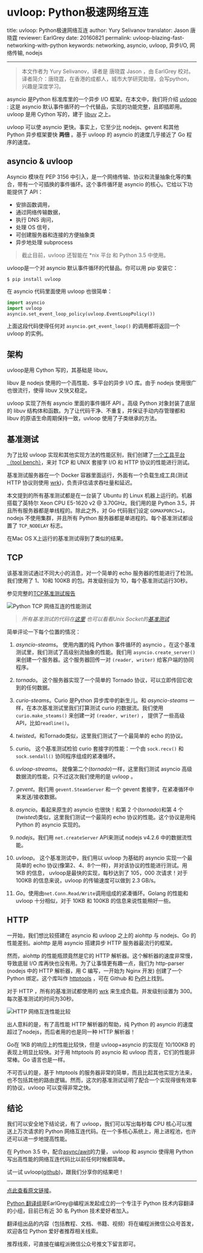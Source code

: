 # uvloop: Python极速网络互连

title: uvloop: Python极速网络互连
author: Yury Selivanov
translator: Jason 唐晓霆
reviewer: EarlGrey
date: 20160821
permalink: uvloop-blazing-fast-networking-with-python
keywords: networking, asyncio, uvloop, 异步I/O, 网络传输, nodejs

***

> 本文作者为 Yury Selivanov，译者是 唐晓霆 Jason ，由 EarlGrey 校对。译者简介：唐晓霆，在香港的成都人，城市大学研究助理，会写python，兴趣是深度学习。

asyncio 是Python 标准库里的一个异步 I/O 框架。在本文中，我们将介绍 [uvloop](https://github.com/MagicStack/uvloop) : 这是 asyncio 默认事件循环的一个代替品，实现的功能完整，且即插即用。uvloop 是用 Cython 写的，建于 [libuv](http://libuv.org/) 之上。

uvloop 可以使 asyncio 更快。事实上，它至少比 nodejs、gevent 和其他 Python 异步框架要快 **两倍** 。基于 uvloop 的 asyncio 的速度几乎接近了 Go 程序的速度。

## asyncio & uvloop

Asyncio 模块在 PEP 3156 中引入，是一个网络传输、协议和流量抽象化等的集合，带有一个可插换的事件循环。这个事件循环是 asyncio 的核心。它给以下功能提供了 API：

- 安排函数调用，
- 通过网络传输数据，
- 执行 DNS 询问，
- 处理 OS 信号，
- 可创建服务器和连接的方便抽象类
- 异步地处理 subprocess

> 截止目前，uvloop 还智能在 *nix 平台 和 Python 3.5 中使用。

uvloop是一个对 asyncio 默认事件循环的代替品。你可以用 pip 安装它：

```
$ pip install uvloop
```

在 asyncio 代码里面使用 uvloop 也很简单：

``` python
import asyncio
import uvloop
asyncio.set_event_loop_policy(uvloop.EventLoopPolicy())
```

上面这段代码使得任何对 `asyncio.get_event_loop()` 的调用都将返回一个 uvloop 的实例。

## 架构

uvloop是用 Cython 写的，其基础是 libuv。

libuv 是 nodejs 使用的一个高性能、多平台的异步 I/O 库。由于 nodejs 使用很广也很流行，使得 libuv 又快又稳定。

uvloop 实现了所有 asyncio 里面的事件循环 API 。高级 Python 对象封装了底层的 libuv 结构体和函数。为了让代码干净、不重复，并保证手动内存管理都和 libuv 的原语生命周期保持一致，uvloop 使用了子类继承的方法。

## 基准测试

为了比较 uvloop 实现和其他实现方法的性能区别，我们创建了[一个工具平台（tool bench）](https://github.com/MagicStack/vmbench)，来对 TCP 和 UNIX 套接字 I/O 和 HTTP 协议的性能进行测试。

基准测试服务器在一个 Docker 容器里面运行，外面有一个负载生成工具(测试 HTTP 协议则使用 [wrk](https://github.com/wg/wrk))，负责评估请求吞吐量和延迟。

本文提到的所有基准测试都是在一台装了 Ubuntu 的 Linux 机器上运行的。机器搭载了英特尔 Xeon CPU E5-1620 v2 @ 3.70GHz。我们用的是 Python 3.5，并且所有服务器都是单线程的。除此之外，对 Go 代码我们设定 `GOMAXPORCS=1`， nodejs 不使用集群，并且所有 Python 服务器都是单进程的。每个基准测试都设置了 `TCP_NODELAY` 标志。

在Mac OS X上运行的基准测试得到了类似的结果。

## TCP

该基准测试通过不同大小的消息，对一个简单的 echo 服务器的性能进行了检测。我们使用了 1、10和 100KB 的包。并发级别设为 10，每个基准测试运行30秒。

参见完整的[TCP基准测试报告](https://magic.io/blog/uvloop-blazing-fast-python-networking/tcp-bench.html)


![Python TCP 网络互连的性能测试](http://ww2.sinaimg.cn/mw690/006faQNTgw1f71mjox7d0j31kc13wdla.jpg)

> *所有基准测试的代码在[这里](https://github.com/MagicStack/vmbench/tree/master/servers)*
> *也可以看看Unix Socket的[基准测试](https://magic.io/blog/uvloop-blazing-fast-python-networking/unix-bench.html)*

简单评论一下每个位置的情况：

1. *asyncio-steams*。 使用内置的纯 Python 事件循环的 asyncio 。在这个基准测试里，我们测试了高级别流抽象的性能。我们用 `asyncio.create_server()` 来创建一个服务器。这个服务器回传一对 `(reader, writer)` 给客户端的协同程序。

2. *tornado*。 这个服务器实现了一个简单的 Tornado 协议，可以立即传回它收到的任何数据。

3. *curio-steams*。Curio 是Python 异步库中的新生儿。和 *asyncio-steams* 一样，在本次基准测试里我们打算测试 curio 的数据流。我们使用 `curio.make_steams()` 来创建一对 `(reader, writer)` ， 提供了一些高级API，比如`readline()`。

4. *twisted*。和Tornado类似，这里我们测试了一个最简单的 echo 的协议。

5. *curio*。 这个基准测试检验 curio 套接字的性能：一个由 `sock.recv()` 和 `sock.sendall()` 协同程序组成的紧凑循环。

6. *uvloop-streams*。 就像第二个(*tornado*)一样，这里我们测试 asyncio 高级数据流的性能，只不过这次我们使用的是 uvloop 。

7. *gevent*。我们用 `gevent.SteamServer` 和一个 gevent 套接字，在紧凑循环中来发送/接收数据。

8. *asyncio*。看起来原生的 asyncio 也很快！和第 2 个(*tornado*)和第 4 个(*twisted*)类似，这里我们测试一个最简的 echo 协议的性能。这个协议是用纯 Python 的 asyncio 实现的。

9. *nodejs*。我们用 `net.createServer` API来测试 nodejs v4.2.6 中的数据流性能。

10. *uvloop*。 这个基准测试中，我们用以 uvloop 为基础的 asyncio 实现一个最简单的 echo 协议(像第2、4、8个一样)，并对该协议的性能进行测试。用 1KB 的信息， uvloop是最快的实现，每秒达到了 105，000 次请求！对于 100KB 的信息来说，uvloop 的传输速度可以做到 2.3 GB/s。

11. *Go*。使用由`net.Conn.Read/Write`调用组成的紧凑循环。Golang 的性能和 uvloop 十分相似，对于 10KB 和 100KB 的信息来说性能稍好一些。

## HTTP

一开始，我们想比较搭建在 asyncio 和 uvloop 之上的 aiohttp 与 nodejs、Go 的性能差别。aiohttp 是用 asyncio 搭建异步 HTTP 服务器最流行的框架。

然而，aiohttp 的性能瓶颈竟然是它的 HTTP 解析器。这个解析器的速度非常慢，导致底层 I/O 库再快也没有用。为了让事情更有趣一点，我们为 http-parser (nodejs 中的 HTTP 解析器，用 C 编写，一开始为 Nginx 开发) 创建了一个 Python 绑定。这个库叫作 [httptools](https://github.com/MagicStack/httptools) ，可在 Github 和 [PyPI](https://pypi.python.org/pypi/httptools)上找到。

对于 HTTP ，所有的基准测试都使用的 [wrk](https://github.com/wg/wrk) 来生成负载。并发级别设置为 300。每次基准测试的时间为30秒。

![HTTP 网络互连性能比较](http://ww1.sinaimg.cn/mw690/006faQNTgw1f71n44c2sej31l013u0x9.jpg)

出人意料的是，有了高性能 HTTP 解析器的帮助，纯 Python 的 asyncio 的速度超过了nodejs，而后者用的也是同一种 HTTP 解析器！

Go在 1KB 的响应上的性能比较快，但是 uvloop+asyncio 的实现在 10/100KB 的表现上明显比较快。对于用 httptools 的 asyncio 和 uvloop 而言，它们的性能非常棒。Go 语言也是一样。

不可否认的是，基于 httptools 的服务器非常的简单，而且比起其他实现方法来，也不包括其他的路由逻辑。然而，这次的基准测试证明了配合一个实现得很有效率的协议，uvloop 可以变得非常之快。

## 结论

我们可以安全地下结论说，有了 uvloop，我们可以写出每秒每 CPU 核心可以推送上万次请求的 Python 网络互连代码。在一个多核心系统上，用上进程池，也许还可以进一步地提高性能。

在 Python 3.5 中，配合[async/awit](https://www.python.org/dev/peps/pep-0492/)的力量， uvloop 和 asyncio 使得用 Python 写出高性能的网络互连代码比以前任何时候都简单。

试一试 uvloop([github](https://github.com/magicstack/uvloop))，跟我们分享你的结果吧！

***

[点此查看原文链接](https://magic.io/blog/uvloop-blazing-fast-python-networking/)。

[Python 翻译组](https://github.com/PythonTG)是EarlGrey@编程派发起成立的一个专注于 Python 技术内容翻译的小组，目前已有近 30 名 Python 技术爱好者加入。

翻译组出品的内容（包括教程、文档、书籍、视频）将在编程派微信公众号首发，欢迎各位 Python 爱好者推荐相关线索。

推荐线索，可直接在编程派微信公众号推文下留言即可。

